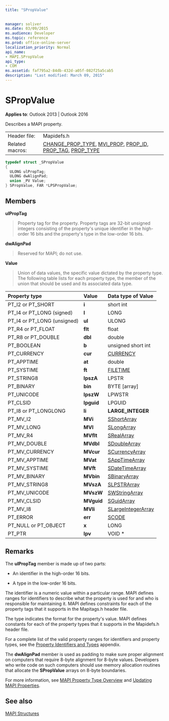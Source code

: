 ```yaml
---
title: "SPropValue"
 
 
manager: soliver
ms.date: 03/09/2015
ms.audience: Developer
ms.topic: reference
ms.prod: office-online-server
localization_priority: Normal
api_name:
- MAPI.SPropValue
api_type:
- COM
ms.assetid: faf795a2-84db-432d-a05f-082f25a5cab5
description: "Last modified: March 09, 2015"
---
```


# SPropValue

  
  
**Applies to**: Outlook 2013 | Outlook 2016 
  
Describes a MAPI property.
  
|||
|:-----|:-----|
|Header file:  <br/> |Mapidefs.h  <br/> |
|Related macros:  <br/> |[CHANGE_PROP_TYPE](change_prop_type.md), [MVI_PROP](mvi_prop.md), [PROP_ID](prop_id.md), [PROP_TAG](prop_tag.md), [PROP_TYPE](prop_type.md) <br/> |
   
```cpp
typedef struct _SPropValue
{
  ULONG ulPropTag;
  ULONG dwAlignPad;
  union _PV Value;
} SPropValue, FAR *LPSPropValue;

```

## Members

 **ulPropTag**
  
> Property tag for the property. Property tags are 32-bit unsigned integers consisting of the property's unique identifier in the high-order 16 bits and the property's type in the low-order 16 bits.
    
 **dwAlignPad**
  
> Reserved for MAPI; do not use. 
    
 **Value**
  
> Union of data values, the specific value dictated by the property type. The following table lists for each property type, the member of the union that should be used and its associated data type.
    
|**Property type**|**Value**|**Data type of Value**|
|:-----|:-----|:-----|
|PT_I2 or PT_SHORT  <br/> |**i** <br/> |short int  <br/> |
|PT_I4 or PT_LONG (signed)  <br/> |**l** <br/> |LONG  <br/> |
|PT_I4 or PT_LONG (unsigned)  <br/> |**ul** <br/> |ULONG  <br/> |
|PT_R4 or PT_FLOAT  <br/> |**flt** <br/> |float  <br/> |
|PT_R8 or PT_DOUBLE  <br/> |**dbl** <br/> |double  <br/> |
|PT_BOOLEAN  <br/> |**b** <br/> |unsigned short int  <br/> |
|PT_CURRENCY  <br/> |**cur** <br/> |[CURRENCY](currency.md) <br/> |
|PT_APPTIME  <br/> |**at** <br/> |double  <br/> |
|PT_SYSTIME  <br/> |**ft** <br/> |[FILETIME](filetime.md) <br/> |
|PT_STRING8  <br/> |**lpszA** <br/> |LPSTR  <br/> |
|PT_BINARY  <br/> |**bin** <br/> |BYTE [array]  <br/> |
|PT_UNICODE  <br/> |**lpszW** <br/> |LPWSTR  <br/> |
|PT_CLSID  <br/> |**lpguid** <br/> |LPGUID  <br/> |
|PT_I8 or PT_LONGLONG  <br/> |**li** <br/> |**LARGE_INTEGER** <br/> |
|PT_MV_I2  <br/> |**MVi** <br/> |[SShortArray](sshortarray.md) <br/> |
|PT_MV_LONG  <br/> |**MVI** <br/> |[SLongArray](slongarray.md) <br/> |
|PT_MV_R4  <br/> |**MVflt** <br/> |[SRealArray](srealarray.md) <br/> |
|PT_MV_DOUBLE  <br/> |**MVdbl** <br/> |[SDoubleArray](sdoublearray.md) <br/> |
|PT_MV_CURRENCY  <br/> |**MVcur** <br/> |[SCurrencyArray](scurrencyarray.md) <br/> |
|PT_MV_APPTIME  <br/> |**MVat** <br/> |[SAppTimeArray](sapptimearray.md) <br/> |
|PT_MV_SYSTIME  <br/> |**MVft** <br/> |[SDateTimeArray](sdatetimearray.md) <br/> |
|PT_MV_BINARY  <br/> |**MVbin** <br/> |[SBinaryArray](sbinaryarray.md) <br/> |
|PT_MV_STRING8  <br/> |**MVszA** <br/> |[SLPSTRArray](slpstrarray.md) <br/> |
|PT_MV_UNICODE  <br/> |**MVszW** <br/> |[SWStringArray](swstringarray.md) <br/> |
|PT_MV_CLSID  <br/> |**MVguid** <br/> |[SGuidArray](sguidarray.md) <br/> |
|PT_MV_I8  <br/> |**MVli** <br/> |[SLargeIntegerArray](slargeintegerarray.md) <br/> |
|PT_ERROR  <br/> |**err** <br/> |[SCODE](scode.md) <br/> |
|PT_NULL or PT_OBJECT  <br/> |**x** <br/> |LONG  <br/> |
|PT_PTR  <br/> |**lpv** <br/> |VOID \*  <br/> |
   
## Remarks

The **ulPropTag** member is made up of two parts: 
  
- An identifier in the high-order 16 bits.
    
- A type in the low-order 16 bits.
    
The identifier is a numeric value within a particular range. MAPI defines ranges for identifiers to describe what the property is used for and who is responsible for maintaining it. MAPI defines constraints for each of the property tags that it supports in the Mapitags.h header file.
  
The type indicates the format for the property's value. MAPI defines constants for each of the property types that it supports in the Mapidefs.h header file. 
  
For a complete list of the valid property ranges for identifiers and property types, see the [Property Identifiers and Types](property-identifiers-and-types.md) appendix. 
  
The **dwAlignPad** member is used as padding to make sure proper alignment on computers that require 8-byte alignment for 8-byte values. Developers who write code on such computers should use memory allocation routines that allocate the **SPropValue** arrays on 8-byte boundaries. 
  
For more information, see [MAPI Property Type Overview](mapi-property-type-overview.md) and [Updating MAPI Properties](updating-mapi-properties.md). 
  
## See also



[MAPI Structures](mapi-structures.md)

